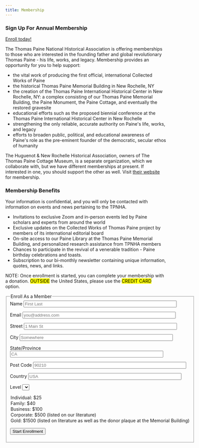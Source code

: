```yaml
---
title: Membership
---
```


<h3>Sign Up For Annual Membership</h3>

<a href="#enroll">Enroll today!</a>

The Thomas Paine National Historical Association is offering
memberships to those who are interested in the founding father and
global revolutionary Thomas Paine - his life, works, and
legacy. Membership provides an opportunity for you to help support:

- the vital work of producing the first official, international Collected Works of Paine
- the historical Thomas Paine Memorial Building in New Rochelle, NY
- the creation of the Thomas Paine International Historical Center in New Rochelle, NY: a complex consisting of our Thomas Paine Memorial Building, the Paine Monument, the Paine Cottage, and eventually the restored gravesite
- educational efforts such as the proposed biennial conference at the Thomas Paine International Historical Center in New Rochelle
- strengthening the only reliable, accurate authority on Paine's life, works, and legacy
- efforts to broaden public, political, and educational awareness of Paine's role as the pre-eminent founder of the democratic, secular ethos of humanity

<p>
The Huguenot & New Rochelle Historical Association, owners of The Thomas Paine Cottage Museum, is a separate organization, which we collaborate with,
but we have different memberships at present. If interested in one, you should support the other as well. Visit <a href="http://www.thomaspainecottage.org">their website</a> for membership.
</p>

<h3>
    Membership Benefits
</h3>
  <p>
    Your information is confidential, and you will only be contacted with information on events and news pertaining to the TPNHA.
  </p>

<ul>
 <li>Invitations to exclusive Zoom and in-person events led by Paine scholars and experts from around the world</li>
 <li>Exclusive updates on the Collected Works of Thomas Paine project by members of its international editorial board</li>
 <li>On-site access to our Paine Library at the Thomas Paine Memorial Building, and personalized research assistance from TPNHA members</li>
 <li>Chances to participate in the revival of a venerable tradition - Paine birthday celebrations and toasts.</li>
 <li>Subscription to our bi-monthly newsletter containing unique information, quotes, news, and links.</li>
</ul>

<p> <span style="background: var(--color-tertiary);">NOTE:</span> Once enrollment is started, you can complete your membership with
a donation. <mark>OUTSIDE</mark> the United States, please use the <mark>CREDIT CARD</mark>
option.
</p>


<a name="enroll"></a>
<form class="pa4 black-80" action="/cgi-bin/mem.cgi" method="post">

<fieldset class="ba b--transparent ph0 mh0">
<legend class="ph0 mh0 fw6">
Enroll As a Member
</legend>
  <label class="mt3 db fw4 lh-copy f6" for="name">Name</label>
  <input class="pa2 input-reset ba bg-transparent w-100 measure" name="name" type="text" value="" id="name" placeholder="First Last" style="width:85%;">

  <label class="mt3 db fw4 lh-copy f6" for="email">Email</label>
  <input class="pa2 input-reset ba bg-transparent w-100 measure" name="email" type="text" value="" id="email" placeholder="you@address.com" style="width:85%;">

  <label class="mt3 db fw4 lh-copy f6" for="street">Street</label>
  <input class="pa2 input-reset ba bg-transparent w-100 measure" name="street" type="text" value="" id="street" placeholder="1 Main St" style="width:85%;">

  <label class="mt3 db fw4 lh-copy f6" for="city">City</label>
  <input class="pa2 input-reset ba bg-transparent w-100 measure" name="city" type="text" value="" id="city" placeholder="Somewhere" style="width:85%;">

  <label class="mt3 db fw4 lh-copy f6" for="state">State/Province</label>
  <input class="pa2 input-reset ba bg-transparent w-100 measure" name="state" type="text" value="" id="state" placeholder="CA" style="width:85%;">

  <label class="mt3 db fw4 lh-copy f6" for="postcode">Post Code</label>
  <input class="pa2 input-reset ba bg-transparent w-100 measure" name="postcode" type="text" value="" id="postcode" placeholder="90210" style="width:85%;">

  <label class="mt3 db fw4 lh-copy f6" for="country">Country</label>
  <input class="pa2 input-reset ba bg-transparent w-100 measure" name="country" type="text" value="" id="country" placeholder="USA" style="width:85%;">

  <label class="mt3 db fw4 lh-copy f6" for="level">Level</label>
  <select name="level" id="level" class="pa2 ba bg-transparent w-100 measure">
  <option>Individual:   $25</option>
  <option>Family:		$40</option>
  <option>Business:	$100</option>
  <option>Corporate:	$500 (listed on our literature)</option>
  <option>Gold:		$1500 (listed on literature as well as the donor plaque at the Memorial Building)</option>
  </select>

  <button class="fw4 f6 br-pill bg-dark-green no-underline light-green ba b--dark-green grow pv2 ph3 dib mr3 mt3" alt="Start Enrollment" name="submit">Start Enrollment</button>
</fieldset>
</form>
